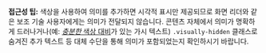 **접근성 팁:** 색상을 사용하여 의미를 추가하면 시각적 표시만 제공되므로 화면 리더와 같은 보조 기술 사용자에게는 의미가 전달되지 않습니다. 콘텐츠 자체에서 의미가 명확하게 드러나거나(예: [*충분한* 색상 대비](/docs/[[config:docs_version]]/getting-started/accessibility/#color-contrast)가 있는 가시 텍스트) `.visually-hidden` 클래스로 숨겨진 추가 텍스트 등 대체 수단을 통해 의미가 포함되었는지 확인하시기 바랍니다.
